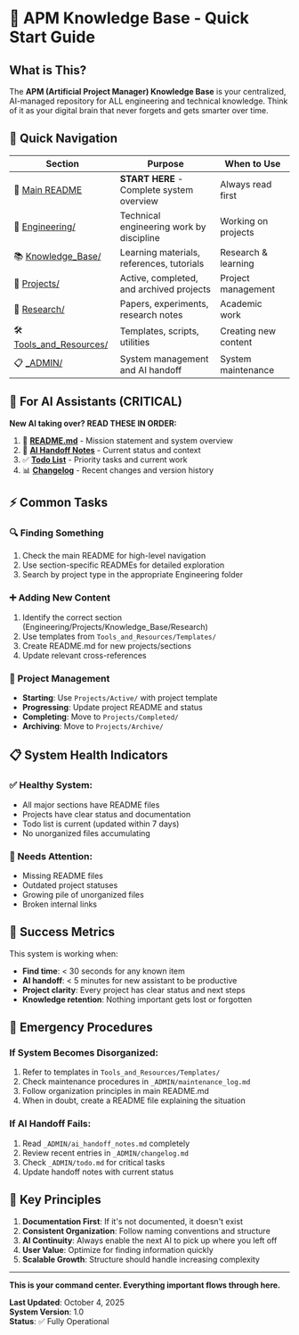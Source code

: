 # 🎯 APM Knowledge Base - Quick Start Guide

## What is This?

The **APM (Artificial Project Manager) Knowledge Base** is your centralized, AI-managed repository for ALL engineering and technical knowledge. Think of it as your digital brain that never forgets and gets smarter over time.

## 🚀 Quick Navigation

| Section | Purpose | When to Use |
|---------|---------|-------------|
| 📄 [Main README](./README.md) | **START HERE** - Complete system overview | Always read first |
| 🔧 [Engineering/](./Engineering/) | Technical engineering work by discipline | Working on projects |
| 📚 [Knowledge_Base/](./Knowledge_Base/) | Learning materials, references, tutorials | Research & learning |
| 🚀 [Projects/](./Projects/) | Active, completed, and archived projects | Project management |
| 🔬 [Research/](./Research/) | Papers, experiments, research notes | Academic work |
| 🛠️ [Tools_and_Resources/](./Tools_and_Resources/) | Templates, scripts, utilities | Creating new content |
| 📋 [_ADMIN/](./_ADMIN/) | System management and AI handoff | System maintenance |

## 🤖 For AI Assistants (CRITICAL)

**New AI taking over? READ THESE IN ORDER:**

1. 📄 **[README.md](./README.md)** - Mission statement and system overview
2. 📝 **[AI Handoff Notes](./_ADMIN/ai_handoff_notes.md)** - Current status and context
3. ✅ **[Todo List](./_ADMIN/todo.md)** - Priority tasks and current work
4. 📊 **[Changelog](./_ADMIN/changelog.md)** - Recent changes and version history

## ⚡ Common Tasks

### 🔍 Finding Something
1. Check the main README for high-level navigation
2. Use section-specific READMEs for detailed exploration
3. Search by project type in the appropriate Engineering folder

### ➕ Adding New Content
1. Identify the correct section (Engineering/Projects/Knowledge_Base/Research)
2. Use templates from `Tools_and_Resources/Templates/`
3. Create README.md for new projects/sections
4. Update relevant cross-references

### 🔄 Project Management
- **Starting**: Use `Projects/Active/` with project template
- **Progressing**: Update project README and status
- **Completing**: Move to `Projects/Completed/`
- **Archiving**: Move to `Projects/Archive/`

## 📋 System Health Indicators

### ✅ Healthy System:
- All major sections have README files
- Projects have clear status and documentation
- Todo list is current (updated within 7 days)
- No unorganized files accumulating

### 🚨 Needs Attention:
- Missing README files
- Outdated project statuses
- Growing pile of unorganized files
- Broken internal links

## 🎯 Success Metrics

This system is working when:
- **Find time**: < 30 seconds for any known item
- **AI handoff**: < 5 minutes for new assistant to be productive  
- **Project clarity**: Every project has clear status and next steps
- **Knowledge retention**: Nothing important gets lost or forgotten

## 🔧 Emergency Procedures

### If System Becomes Disorganized:
1. Refer to templates in `Tools_and_Resources/Templates/`
2. Check maintenance procedures in `_ADMIN/maintenance_log.md`
3. Follow organization principles in main README.md
4. When in doubt, create a README file explaining the situation

### If AI Handoff Fails:
1. Read `_ADMIN/ai_handoff_notes.md` completely
2. Review recent entries in `_ADMIN/changelog.md`
3. Check `_ADMIN/todo.md` for critical tasks
4. Update handoff notes with current status

## 🌟 Key Principles

1. **Documentation First**: If it's not documented, it doesn't exist
2. **Consistent Organization**: Follow naming conventions and structure
3. **AI Continuity**: Always enable the next AI to pick up where you left off
4. **User Value**: Optimize for finding information quickly
5. **Scalable Growth**: Structure should handle increasing complexity

---

**This is your command center. Everything important flows through here.**

**Last Updated**: October 4, 2025  
**System Version**: 1.0  
**Status**: ✅ Fully Operational